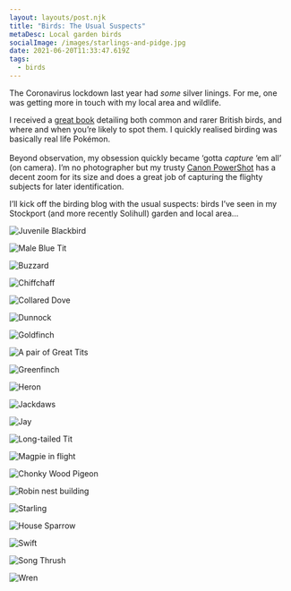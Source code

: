 ```yaml
---
layout: layouts/post.njk
title: "Birds: The Usual Suspects"
metaDesc: Local garden birds
socialImage: /images/starlings-and-pidge.jpg
date: 2021-06-20T11:33:47.619Z
tags:
  - birds
---
```

The Coronavirus lockdown last year had *some* silver linings. For me, one was getting more in touch with my local area and wildlife.

I received a [great book](https://www.goodreads.com/book/show/5716135-collins-complete-guide-to-british-birds) detailing both common and rarer British birds, and where and when you’re likely to spot them. I quickly realised birding was basically real life Pokémon. \
\
Beyond observation, my obsession quickly became ‘gotta *capture* ‘em all’ (on camera). I’m no photographer but my trusty [Canon PowerShot](https://www.canon.co.uk/for_home/product_finder/cameras/digital_camera/powershot/powershot_sx510_hs/) has a decent zoom for its size and does a great job of capturing the flighty subjects for later identification.

I’ll kick off the birding blog with the usual suspects: birds I’ve seen in my Stockport (and more recently Solihull) garden and local area...

![Juvenile Blackbird](/images/blackbird-juvenile.jpg "Blackbird (Juvenile)")

![Male Blue Tit](/images/bluetit.jpg "Blue Tit")

![Buzzard](/images/buzzard.jpg "Buzzard")

![Chiffchaff](/images/chiffchaff.jpg "Chiffchaff")

![Collared Dove](/images/collared-dove.jpg "Collared Dove")

![Dunnock](/images/dunnock.jpg "Dunnock")

![Goldfinch](/images/goldfinch.jpg "Goldfinch")

![A pair of Great Tits](/images/great-tits.jpg "A pair of Great Tits")

![Greenfinch](/images/greenfinch.jpg "Greenfinch")

![Heron](/images/heron-roof.jpg "Heron")

![Jackdaws](/images/jackdaws.jpg "Jackdaws")

![Jay](/images/jay.jpg "Jay")

![Long-tailed Tit](/images/longtailedtit.jpg "Long-tailed Tit")

![Magpie in flight](/images/magpie-flight.jpg "Magpie")

![Chonky Wood Pigeon](/images/pigeon-chonk.jpg "Wood Pigeon")

![Robin nest building](/images/robin-leaf.jpg "Robin nest building")

![Starling](/images/starling.jpg "Starling")

![House Sparrow](/images/sparrow.jpg "Sparrow")

![Swift](/images/swift.jpg "Swift")

![Song Thrush](/images/thrush.jpg "Thrush")

![Wren](/images/wren-close.jpg "Wren")